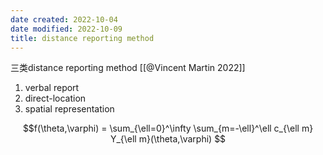 ```yaml
---
date created: 2022-10-04
date modified: 2022-10-09
title: distance reporting method
---
```


三类distance reporting method [[@Vincent Martin  2022]]
1. verbal report
2. direct-location
3. spatial representation




$$f(\theta,\varphi) = \sum_{\ell=0}^\infty \sum_{m=-\ell}^\ell c_{\ell m} Y_{\ell m}(\theta,\varphi) $$


